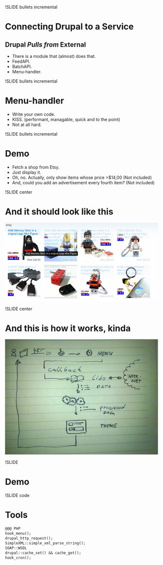 !SLIDE bullets incremental
# Connecting Drupal to a Service #
## Drupal _Pulls from_ External ##
* There is a module that (almost) does that.
* FeedAPI. 
* BatchAPI.
* Menu-handler. 

!SLIDE bullets incremental
# Menu-handler #
* Write your own code.
* KISS. (performant, managable, quick and to the point)
* Not at all hard.

!SLIDE bullets incremental
# Demo #
* Fetch a shop from Etsy.
* Just display it.
* Oh, no. Actually, only show items whose price >$14,00 (Not included)
* And, could you add an advertisement every fourth item? (Not included)

!SLIDE center
# And it should look like this #
![Screenshot of design](./screenshot_mockup.png)

!SLIDE center
# And this is how it works, kinda #
![Graph callstack](./callback_route.jpg)

!SLIDE
# Demo #

!SLIDE code
# Tools #
    @@@ PHP
    hook_menu();
    drupal_http_request();
    SimpleXML::simple_xml_parse_string();
    SOAP::WSDL
    drupal::cache_set() && cache_get();
    hook_cron();

